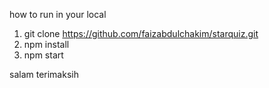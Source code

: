 how to run in your local

1. git clone https://github.com/faizabdulchakim/starquiz.git
2. npm install
3. npm start

salam terimaksih